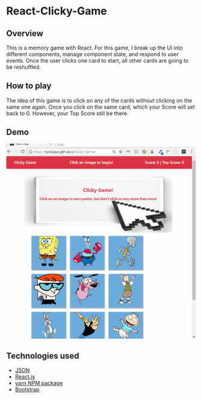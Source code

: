 # React-Clicky-Game

## Overview

This is a memory game with React.  For this game, I break up the UI into different components, manage component state, and respond to user events. Once the user clicks one card to start, all other cards are going to be reshuffled.

## How to play
The idea of this game is to click on any of the cards without clicking on the same one again. Once you click on the same card, which your Score will set back to 0. However, your Top Score still be there.

## Demo

![Clicky Game](/public/click-game.gif)

## Technologies used 
- [JSON](https://www.json.org/)
- [React.js](https://reactjs.org/)
- [yarn NPM package](https://www.npmjs.com/package/yarn)
- [Bootstrap](https://getbootstrap.com/)
